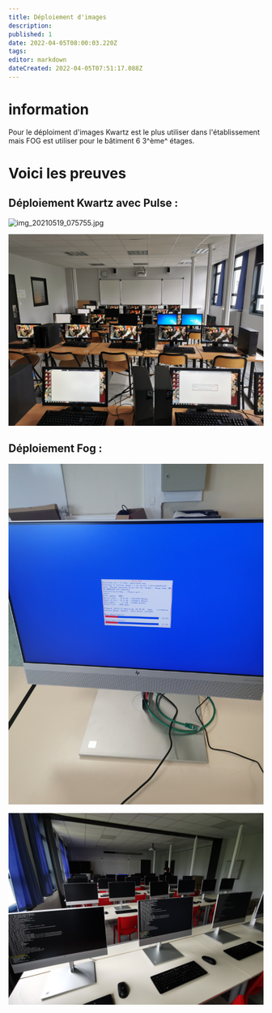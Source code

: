 ```yaml
---
title: Déploiement d'images
description: 
published: 1
date: 2022-04-05T08:00:03.220Z
tags: 
editor: markdown
dateCreated: 2022-04-05T07:51:17.088Z
---
```


# information
Pour le déploiment d'images Kwartz est le plus utiliser dans l'établissement mais FOG est utiliser pour le bâtiment 6 3^ème^ étages.

# Voici les preuves
## Déploiement Kwartz avec Pulse :
![img_20210519_075755.jpg](/images/pfmp1/img_20210519_075755.jpg)

![img_20210517_085707.jpg](/images/pfmp1/img_20210517_085707.jpg)

## Déploiement Fog :
![img_20210622_114453.jpg](/images/pfmp1/img_20210622_114453.jpg)

![img_20210517_145232.jpg](/images/pfmp1/img_20210517_145232.jpg)
